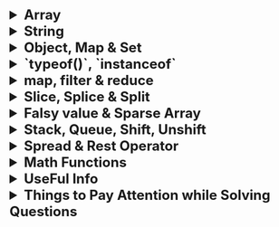 <details >
 <summary style="font-size: x-large; font-weight: bold">Array</summary>

<details>
 <summary style="font-size: large; font-weight: bold">Looping through an `Array`</summary>

```javascript
const scores = [22, 54, 76, 92, 43, 33];
```
The `for…in` loop is an easier way to loop through arrays as it gives us the key
```javascript
for (i in scores) {
    console.log(scores[i]);
}
```

The `for...of` Loop iterates over iterable objects such as arrays, sets, maps, strings, and so on. 
It has the same syntax as the for...in loop, but instead of getting the key, 
it gets the element itself.
```javascript
for (score of scores) {
    console.log(score);
}
```

```javascript
scores.forEach((score) => {
    console.log(score);
});
```
Output
```
22
54
76
92
43
33
```

Referred Article: https://www.freecodecamp.org/news/how-to-loop-through-an-array-in-javascript-js-iterate-tutorial/

#### Looping Array fixed number of time in React

```jsx
{
    Array(10).fill(null).map((_, index) => <p key={index}>Hello</p>)
}
```

```jsx
{
    [...Array(10)].map((_, index) => <p key={index}>Hello</p>)
}
```


Right way to update 2-D array
![img_14.png](images/img_14.png)


<details >
 <summary style="font-size: medium; font-weight: bold">Good/Tricky Examples</summary>

```js
let score = Array(4).fill(Array(4)).map(a => a.fill(0));
```
This is wrong way to initialize an array.

In this case, you're creating an array with 4 elements using Array(4). Then you use fill(Array(4)) to fill each of those elements with the same array reference (which is [0, 0, 0, 0]). This means all elements in the outer array refer to the same inner array. Finally, you use map to apply fill(0) to each inner array. This fills each inner array with zeros.


#### Right Way to fill 2D Array
```js
let score = Array(4).fill().map(() => Array(4).fill(0));
```
</details >
</details >




<details >
 <summary style="font-size: large; font-weight: bold">Sort Array (`sort()`)</summary>

![img.png](images/img_12.png)
https://developer.mozilla.org/en-US/docs/Web/JavaScript/Reference/Global_Objects/Array/sort

```js
let nums1 = [1,5,2,9,6];
let nums2 = [1,5,2,9,6];

nums1.sort((a, b) => b - a); //[9, 6, 5, 2, 1]
nums2.sort((a, b) => a - b); //[1, 2, 5, 6, 9]
```
</details>


<details >
 <summary style="font-size: large; font-weight: bold">`includes()`, `some()`, `every()`, `indexOf()`, `findIndex()` & `find()`</summary>

1. `.includes()` `Array` `String`
```js
const array1 = [1, 2, 3];

console.log(array1.includes(2));
// Expected output: true

const pets = ['cat', 'dog', 'bat'];

console.log(pets.includes('cat'));
// Expected output: true

console.log(pets.includes('at'));
// Expected output: false
```

2. `Array.prototype.some()` `Function`

The some() method of Array instances tests whether at least one element in the array passes the test implemented by the provided function. It returns true if, in the array, it finds an element for which the provided function returns true; otherwise it returns false. It doesn't modify the array.

```js
const array = [1, 2, 3, 4, 5];

// Checks whether an element is even
const even = (element) => element % 2 === 0;

console.log(array.some(even));
// Expected output: true
```


3. `Array.prototype.every()` `Function`

The every() method of Array instances tests whether all elements in the array pass the test implemented by the provided function. It returns a Boolean value.

```js
const isBelowThreshold = (currentValue) => currentValue < 40;

const array1 = [1, 30, 39, 29, 10, 13];

console.log(array1.every(isBelowThreshold));
// Expected output: true
```

4. `.indexOf()` `Array` `String`
```js
const beasts = ['ant', 'bison', 'camel', 'duck', 'bison'];

console.log(beasts.indexOf('bison'));
// Expected output: 1

// Start from index 2
console.log(beasts.indexOf('bison', 2));
// Expected output: 4

console.log(beasts.indexOf('giraffe'));
// Expected output: -1

const paragraph = "I think Ruth's dog is cuter than your dog!";

const searchTerm = 'dog';
const indexOfFirst = paragraph.indexOf(searchTerm);

console.log(`The index of the first "${searchTerm}" is ${indexOfFirst}`);
// Expected output: "The index of the first "dog" is 15"
```

5. `Array.prototype.findIndex()` `Function`

The findIndex() method of Array instances returns the index of the first element in an array that satisfies the provided testing function. If no elements satisfy the testing function, -1 is returned.
```js
const array1 = [5, 12, 8, 130, 44];

const isLargeNumber = (element) => element > 13;

console.log(array1.findIndex(isLargeNumber));
// Expected output: 3
```

6. `Array.prototype.find()` `Function`

The `find()` method of Array instances returns the **first element** in the provided array that satisfies the provided **testing function**. If **no values satisfy** the testing function, **undefined** is returned.
```js
const array1 = [5, 12, 8, 130, 44];

const found = array1.find((element) => element > 10);

console.log(found);
// Expected output: 12
```
</details>


<details >
 <summary style="font-size: large; font-weight: bold">`join()` & `concat()`</summary>

1. `Array.prototype.join()`
   The join() method of Array instances creates and returns a new string by concatenating all of the elements in this array, separated by commas or a specified separator string. If the array has only one item, then that item will be returned without using the separator.
```js
const elements = ['Fire', 'Air', 'Water'];

console.log(elements.join());
// Expected output: "Fire,Air,Water"

console.log(elements.join(''));
// Expected output: "FireAirWater"

console.log(elements.join('-'));
// Expected output: "Fire-Air-Water"
```

2. `Array.prototype.concat()`
```js
const array1 = ['a', 'b', 'c'];
const array2 = ['d', 'e', 'f'];
const array3 = array1.concat(array2);

console.log(array3);
// Expected output: Array ["a", "b", "c", "d", "e", "f"]
```
</details>


<details >
 <summary style="font-size: large; font-weight: bold">`fill()`, `flat()`, `reverse()`</summary>

1. `Array.prototype.fill()`
The fill() method of Array instances changes all elements within a range of indices in an array to a static value. It returns the modified array.
```js
const array1 = [1, 2, 3, 4];

// Fill with 0 from position 2 until position 4
console.log(array1.fill(0, 2, 4));
// Expected output: Array [1, 2, 0, 0]

// Fill with 5 from position 1
console.log(array1.fill(5, 1));
// Expected output: Array [1, 5, 5, 5]

console.log(array1.fill(6));
// Expected output: Array [6, 6, 6, 6]
```

2. `Array.prototype.flat()`
```js
const arr1 = [0, 1, 2, [3, 4]];

console.log(arr1.flat());
// expected output: Array [0, 1, 2, 3, 4]

const arr2 = [0, 1, [2, [3, [4, 5]]]];

console.log(arr2.flat());
// expected output: Array [0, 1, 2, Array [3, Array [4, 5]]]

console.log(arr2.flat(2));
// expected output: Array [0, 1, 2, 3, Array [4, 5]]

console.log(arr2.flat(Infinity));
// expected output: Array [0, 1, 2, 3, 4, 5]

```

3. `Array.prototype.reverse()`
```js
const array1 = ['one', 'two', 'three'];
console.log('array1:', array1);
// Expected output: "array1:" Array ["one", "two", "three"]

const reversed = array1.reverse();
console.log('reversed:', reversed);
// Expected output: "reversed:" Array ["three", "two", "one"]

// Careful: reverse is destructive -- it changes the original array.
console.log('array1:', array1);
// Expected output: "array1:" Array ["three", "two", "one"]
```
</details>


<details >
 <summary style="font-size: large; font-weight: bold">Convert to Array (`Array.from()`)</summary>

The Array.from() static method creates a new, shallow-copied Array instance from an iterable or array-like object.

```js
console.log(Array.from('foo'));
// Expected output: Array ["f", "o", "o"]

console.log(Array.from([1, 2, 3], (x) => x + x));
// Expected output: Array [2, 4, 6]
```

### Map
```js
const map = new Map([
  [1, 2],
  [2, 4],
  [4, 8],
]);
Array.from(map);
// [[1, 2], [2, 4], [4, 8]]

const mapper = new Map([
  ["1", "a"],
  ["2", "b"],
]);
Array.from(mapper.values());
// ['a', 'b'];

Array.from(mapper.keys());
// ['1', '2'];

```

### Set
```js
const set = new Set(["foo", "bar", "baz", "foo"]);
Array.from(set);
// [ "foo", "bar", "baz" ]

```

Note: Spreading a Set has issues when compiled with TypeScript (See issue #8856). It's safer to use `Array.from` above instead.

`const array = [...mySet];`

https://developer.mozilla.org/en-US/docs/Web/JavaScript/Reference/Global_Objects/Array/from
</details>

</details>






<details >
 <summary style="font-size: x-large; font-weight: bold">String</summary>

1. `String.prototype.charAt()` & `String.prototype.charCodeAt()`
```js
const sentence = 'The quick brown fox jumps over the lazy dog.';

const index = 4;

console.log(
        `Character code ${sentence.charCodeAt(index)} is equal to ${sentence.charAt(
                index,
        )}`,
);
// Expected output: "Character code 113 is equal to q"
```

2. `String.prototype.replace()` & `String.prototype.replaceAll()`

The original string is left unchanged.

```js
const paragraph = "I think Ruth's dog is cuter than your dog!";

console.log(paragraph.replace("Ruth's", 'my'));
// Expected output: "I think my dog is cuter than your dog!"

const regex = /Dog/i;
console.log(paragraph.replace(regex, 'ferret'));
// Expected output: "I think Ruth's ferret is cuter than your dog!"
```

```js
const paragraph = "I think Ruth's dog is cuter than your dog!";

console.log(paragraph.replaceAll('dog', 'monkey'));
// Expected output: "I think Ruth's monkey is cuter than your monkey!"

// Global flag required when calling replaceAll with regex
const regex = /Dog/gi;
console.log(paragraph.replaceAll(regex, 'ferret'));
// Expected output: "I think Ruth's ferret is cuter than your ferret!"
```

3. `String.prototype.trim()`, `String.prototype.trimEnd()`, `String.prototype.trimStart()`
```js
const greeting = '   Hello world!   ';

console.log(greeting);
// Expected output: "   Hello world!   ";

console.log(greeting.trim());
// Expected output: "Hello world!";

const greeting = '   Hello world!   ';

console.log(greeting);
// Expected output: "   Hello world!   ";

console.log(greeting.trimEnd());
// Expected output: "   Hello world!";

```

4. `String.prototype.toString()` & `String.prototype.valueOf()`
```js
const stringObj = new String('foo');

console.log(stringObj);
// Expected output: String { "foo" }

console.log(stringObj.toString());
// Expected output: "foo"
```
````js
const stringObj = new String('foo');

console.log(stringObj);
// Expected output: String { "foo" }

console.log(stringObj.valueOf());
// Expected output: "foo"
````
</details>






<details >
 <summary style="font-size: x-large; font-weight: bold">Object, Map & Set</summary>

1. **Set: The Set object lets you store `unique` values of any type, whether primitive values or object references.**

2. **Map: Any value (both objects and primitive values) may be used as either a key or a value.**

The main common difference between `Map` or `Set` vs `Object` is that **in `Object` insertion order is not maintained**

<details >
 <summary style="font-size: large; font-weight: bold">Length</summary>

```js
var size = Object.keys(myObj).length;
```
</details>


<details >
 <summary style="font-size: large; font-weight: bold">Iterate</summary>

### `Object`
We have three object static methods, which are:

1. `Object.keys()`

2. `Object.values()`

3. `Object.entries()`

```javascript
const population = {
  male: 4,
  female: 93,
  others: 10
};

let populationArr = Object.entries(population);

console.log(populationArr);
```

```
[["male", 4], ["female", 93], ["others", 10]]
```

```javascript
for ([key, value] of populationArr){
  console.log(key);
}
```
![img_10.png](img_10.png)

Referred Article: https://www.freecodecamp.org/news/how-to-iterate-over-objects-in-javascript/

**Always use below strategy to iterate over `Map` & `Set`**
1. `Map`
```js
const map = new Map();

map.set('a', 1);
map.set('b', ['football', 'basketball']);
map.set('c', {
    1: "Apple",
    2: "Orange"
});

for(let [potato, tomato] of Array.from(map.entries())){
   console.log(potato, tomato)
}
```
2. `Set

```js
const set = new Set();

set.add('a');
set.add({
    1: "Apple",
    2: "Orange"
});

for(let [potato, tomato] of Array.from(set.entries())){
   console.log(potato, tomato)
}
```

Here is good example where any other method might fail:
https://www.greatfrontend.com/questions/javascript/data-selection?list=three-months

### `Map`

![img_11.png](img_11.png)

### `Set`
For Set objects there is no key like in Map objects. However, to keep the API similar to the Map object, each entry has the same value for its key and value here, so that an array [value, value] is returned.
```js
const set1 = new Set();
set1.add(42);
set1.add('forty two');

const iterator1 = set1.entries();

for (const entry of iterator1) {
  console.log(entry);
  // Expected output: Array [42, 42]
  // Expected output: Array ["forty two", "forty two"]
}
```
![img_12.png](img_12.png)
</details>

<details >
 <summary style="font-size: large; font-weight: bold">`has()`</summary>

### Map
```js
const map1 = new Map();
map1.set('bar', 'foo');

console.log(map1.has('bar'));
// Expected output: true

console.log(map1.has('baz'));
// Expected output: false
```

### Set
```js
const set1 = new Set([1, 2, 3, 4, 5]);

console.log(set1.has(1));
// Expected output: true

console.log(set1.has(6));
// Expected output: false
```
</details>


<details >
 <summary style="font-size: large; font-weight: bold">`delete()`</summary>

### Map
```js
const map1 = new Map();
map1.set('bar', 'foo');

console.log(map1.delete('bar'));
// Expected result: true
// True indicates successful removal

console.log(map1.has('bar'));
// Expected result: false
```

### Set
```js
const set1 = new Set();
set1.add({ x: 10, y: 20 }).add({ x: 20, y: 30 });

// Delete any point with `x > 10`.
set1.forEach((point) => {
  if (point.x > 10) {
    set1.delete(point);
  }
});

console.log(set1.size);
// Expected output: 1
```
</details>

<details >
 <summary style="font-size: large; font-weight: bold">`set()`, `get()` & `add()`</summary>

### Map
```js
const map1 = new Map();

map1.set('a', 1);
map1.set('b', 2);
map1.set('c', 3);

console.log(map1.get('a'));
// Expected output: 1

map1.set('a', 97);

console.log(map1.get('a'));
// Expected output: 97
```

### Set
```js
const set1 = new Set();

set1.add(42);
set1.add(42);
set1.add(13);

for (const item of set1) {
  console.log(item);
  // Expected output: 42
  // Expected output: 13
}
```
</details>

<details >
 <summary style="font-size: large; font-weight: bold">Initialize</summary>

![img_7.png](img_7.png)

![img_8.png](img_8.png)
</details>

Map: https://developer.mozilla.org/en-US/docs/Web/JavaScript/Reference/Global_Objects/Map
<br>
Set: https://developer.mozilla.org/en-US/docs/Web/JavaScript/Reference/Global_Objects/Set/add

</details>





<details >
 <summary style="font-size: x-large; font-weight: bold">`typeof()`, `instanceof`</summary>

### `typeof()`
![img.png](images/img.png)

```javascript
typeof([])
// "object"

//Check if an object is an array
Array.isArray([])
```

Referred Article: https://developer.mozilla.org/en-US/docs/Web/JavaScript/Data_structures#bigint_type


### `instanceof`
![img_5.png](img_5.png)

You can also use to check whether a variable is `Promise` or not
```js
function isPromise(value) {
  return value instanceof Promise;
}

const myPromise = new Promise(() => {});
console.log(isPromise(myPromise)); // true
console.log(isPromise("hello")); // false
```

https://developer.mozilla.org/en-US/docs/Web/JavaScript/Reference/Operators/instanceof
</details>







<details >
 <summary style="font-size: x-large; font-weight: bold">map, filter & reduce</summary>

### `map()`

![img_1.png](images/img_1.png)

### `filter()`

![img_2.png](images/img_2.png)

### `reduce()`

We use reduce whenever we want to reduce an array to a single value.
This single value can be anything like string, number, array, Object,etc.
![img_3.png](images/img_3.png)

acc: accumulator
curr: current
second param: initial value of `accumulator`

### Example

![img_4.png](images/img_4.png)

![img_5.png](images/img_5.png)

![img_6.png](images/img_6.png)

Referred Video: https://youtu.be/zdp0zrpKzIE?si=B6N_S7e4XUy7SoOd

```js
const getMax = (a, b) => Math.max(a, b);

// callback is invoked for each element in the array starting at index 0
[1, 100].reduce(getMax, 50); // 100
[50].reduce(getMax, 10); // 50

// callback is invoked once for element at index 1
[1, 100].reduce(getMax); // 100

// callback is not invoked
[50].reduce(getMax); // 50
[].reduce(getMax, 1); // 1

[].reduce(getMax); // TypeError
```
https://developer.mozilla.org/en-US/docs/Web/JavaScript/Reference/Global_Objects/Array/reduce
</details>







<details >
 <summary style="font-size: x-large; font-weight: bold">Slice, Splice & Split</summary>

### `slice()`

![img_8.png](images/img_8.png)

![img_9.png](images/img_9.png)
https://developer.mozilla.org/en-US/docs/Web/JavaScript/Reference/Global_Objects/Array/slice

https://developer.mozilla.org/en-US/docs/Web/JavaScript/Reference/Global_Objects/String/slice


### `splice()`

![img_10.png](images/img_10.png)
https://developer.mozilla.org/en-US/docs/Web/JavaScript/Reference/Global_Objects/Array/splice

### `split()`

![img_11.png](images/img_11.png)
https://developer.mozilla.org/en-US/docs/Web/JavaScript/Reference/Global_Objects/String/split


### `substring()` v/s `slice()`

The choice between `slice()` and `substring()` in JavaScript depends on your specific use case and requirements. Both methods are used to extract a portion of a string, but they have some differences in behavior:

1. **Parameters**:
    - `slice(startIndex, endIndex)`: Accepts two parameters. `startIndex` is the index at which to begin extraction (inclusive), and `endIndex` is the index at which to end extraction (exclusive).
    - `substring(startIndex, endIndex)`: Also accepts two parameters. `startIndex` is the index at which to begin extraction, and `endIndex` is the index at which to end extraction. However, if `startIndex` is greater than `endIndex`, `substring()` will swap the two arguments.

2. **Negative Indices**:
    - `slice()` allows negative indices, which count from the end of the string. For example, `-1` refers to the last character of the string.
    - `substring()` does not accept negative indices. If negative values are provided, it treats them as if they were `0`.

3. **Mutability**:
    - Both methods do not modify the original string; they return a new string.

4. **Compatibility**:
    - `slice()` is part of the ECMAScript standard and is supported in all modern browsers.
    - `substring()` is also widely supported but may behave differently in some older browsers, particularly with negative indices.

Here are some scenarios where you might choose one over the other:

- If you need to extract a substring based on an index range and you want to support negative indices or if you're working with APIs that return negative indices (e.g., `slice(-3)` to get the last 3 characters), then `slice()` is a better choice.
- If you need to ensure that the start index is less than or equal to the end index, and you don't need to handle negative indices, `substring()` could be more convenient because it automatically swaps the indices if necessary.

In general, both methods are quite similar, and the choice between them often comes down to personal preference or specific requirements of the task at hand.
</details>







<details >
 <summary style="font-size: x-large; font-weight: bold">Falsy value & Sparse Array </summary>

### Falsy value
```js
['', 'products', '1'].filter((x) => x);

// Output: ['products', '1']
```

![img_1.png](img_1.png)

**Best practice:**

1. To avoid the pitfalls associated with boolean coercion, 
constructions such as `if (variableName)` should only be used when `variableName` 
is known to be a boolean value. For variables of other types, an explicit comparison
is preferred. For example, `if (variableName > 0)` or `if (variableName != undefined)`.
2. 
```js
// Example without the Boolean function
const value = '';

if (value) {
console.log('It is a TRUTHY value');
} else {
console.log('It is a FALSY value');
}

// Example with the Boolean function
const value = ''

if (Boolean(value)) {
console.log('It is a TRUTHY value');
} else {
console.log('It is a FALSY value');
}
```
Both examples do the same thing. But in the second example, it's explicit 
that you're checking the boolean representation of the given value.


### Truthy

![img.png](img.png)

### Sparse Array

```js
const sparseArr = [1,,0,"",null,undefined]
```

If we just want to skip not defined values in sparse array
then use `Object.hasOwn(sparseArr, index)` like shown in below.

Any other way will skip other values like `null`, `undefined` etc.

![img_6.png](img_6.png)

### `Object.hasOwn()`

The `Object.hasOwn()` static method returns `true` if the specified object has the indicated property as its own property. If the property is inherited, or does not exist, the method returns `false`.

```js
const object1 = {
  prop: 'exists',
};

console.log(Object.hasOwn(object1, 'prop'));
// Expected output: true

console.log(Object.hasOwn(object1, 'toString'));
// Expected output: false

console.log(Object.hasOwn(object1, 'undeclaredPropertyValue'));
// Expected output: false
```

```js
const example = {};
Object.hasOwn(example, "prop"); // false - 'prop' has not been defined

example.prop = "exists";
Object.hasOwn(example, "prop"); // true - 'prop' has been defined

example.prop = null;
Object.hasOwn(example, "prop"); // true - own property exists with value of null

example.prop = undefined;
Object.hasOwn(example, "prop"); // true - own property exists with value of undefined
```
https://developer.mozilla.org/en-US/docs/Web/JavaScript/Reference/Global_Objects/Object/hasOwn
</details>







<details >
 <summary style="font-size: x-large; font-weight: bold">Stack, Queue, Shift, Unshift</summary>

- `Push` & `Pop` happens from **END** of the array
- While `Unshift` & `Shift` happens from **BEGINNING** of the array
![img_2.png](img_2.png)
![img_3.png](img_3.png)


### Stack
```js
var stack = [];
stack.push(2);       // stack is now [2]
stack.push(5);       // stack is now [2, 5]
var i = stack.pop(); // stack is now [2]
alert(i);            // displays 5 // displays 2
```

### Queue
```js
var queue = [];
queue.push(2);         // queue is now [2]
queue.push(5);         // queue is now [2, 5]
var i = queue.shift(); // queue is now [5]
alert(i);              // displays 2
```
https://www.codecademy.com/article/creating-queues-using-javascript
</details>






<details >
 <summary style="font-size: x-large; font-weight: bold">Spread & Rest Operator</summary>

### Spread Operator

1. Combining Array
```js
const arr1 = [1, 2, 3];
const arr2 = [4, 5, 6];
const combined = [...arr1, ...arr2];
console.log("Combined array:", combined); // [1, 2, 3, 4, 5, 6]
```

2. Passing arguments to function
```js
function sum(a, b, c) {
    return a + b + c;
}

const nums = [1, 2, 3];
const result = sum(...nums);
console.log("Result of sum:", result); // 6
```

3. Copying Array
```js
const original = [1, 2, 3];
const copy = [...original];
console.log("Copied array:", copy); // [1, 2, 3]
```

4. Copying & Overriding in Object
```js
const obj1 = { foo: "bar", x: 42 };
const obj2 = { foo: "baz", y: 13 };

const mergedObj = { x: 41, ...obj1, ...obj2, y: 9 }; // { x: 42, foo: "baz", y: 9 }
```

5. Conditionally adding
```js
const isSummer = false;
const fruits = {
  apple: 10,
  banana: 5,
  ...(isSummer ? { watermelon: 30 } : {}),
};
// { apple: 10, banana: 5 }
```


### Rest Operator

While the spread operator expands elements, the rest operator condenses them into a single entity within function parameters or array destructuring. It collects remaining elements into a designated variable, facilitating flexible function definitions and array manipulation.

1. 
```js
const [first, ...rest] = [1, 2, 3, 4, 5];
console.log("First element:", first); // 1
console.log("Rest of the elements:", rest); // [2, 3, 4, 5]
```

2. Handling Variable-Length Function Arguments
```js
function sum(...numbers) {
    return numbers.reduce((total, num) => total + num, 0);
}

console.log("Sum:", sum(1, 2, 3, 4, 5)); // Sum: 15
console.log("Sum:", sum(10, 20)); // Sum: 30
```

The `...numbers` syntax collects all passed arguments into an array named 
`numbers`, enabling flexible function definitions.
</details>


<details >
 <summary style="font-size: x-large; font-weight: bold">Math Functions</summary>

https://developer.mozilla.org/en-US/docs/Web/JavaScript/Reference/Global_Objects/Math/abs

1. `Math.abs()`
```js
function difference(a, b) {
  return Math.abs(a - b);
}

console.log(difference(3, 5));
// Expected output: 2

console.log(difference(5, 3));
// Expected output: 2

console.log(difference(1.23456, 7.89012));
// Expected output: 6.6555599999999995
```

2. `Math.ceil()`
```js
console.log(Math.ceil(0.95));
// Expected output: 1

console.log(Math.ceil(4));
// Expected output: 4

console.log(Math.ceil(7.004));
// Expected output: 8

console.log(Math.ceil(-7.004));
// Expected output: -7
```

3. `Math.floor()`
```js
console.log(Math.floor(5.95));
// Expected output: 5

console.log(Math.floor(5.05));
// Expected output: 5

console.log(Math.floor(5));
// Expected output: 5

console.log(Math.floor(-5.05));
// Expected output: -6
```

4. `Math.max()`
```js
console.log(Math.max(1, 3, 2));
// Expected output: 3

console.log(Math.max(-1, -3, -2));
// Expected output: -1

const array1 = [1, 3, 2];

console.log(Math.max(...array1));
// Expected output: 3
```

5. `Math.pow()`
```js
console.log(Math.pow(7, 3));
// Expected output: 343

console.log(Math.pow(4, 0.5));
// Expected output: 2

console.log(Math.pow(7, -2));
// Expected output: 0.02040816326530612
//                  (1/49)

console.log(Math.pow(-7, 0.5));
// Expected output: NaN
```

6. `Math.random()`
```js
function getRandomInt(max) {
  return Math.floor(Math.random() * max);
}

console.log(getRandomInt(3));
// Expected output: 0, 1 or 2

console.log(getRandomInt(1));
// Expected output: 0

console.log(Math.random());
// Expected output: a number from 0 to <1
```

7. `Math.round()`
   The Math.round() static method returns the value of a number rounded to the nearest integer.
```js
console.log(Math.round(0.9));
// Expected output: 1

console.log(Math.round(5.95), Math.round(5.5), Math.round(5.05));
// Expected output: 6 6 5

console.log(Math.round(-5.05), Math.round(-5.5), Math.round(-5.95));
// Expected output: -5 -5 -6
```

8. `Math.sqrt()`
```js
function calcHypotenuse(a, b) {
  return Math.sqrt(a * a + b * b);
}

console.log(calcHypotenuse(3, 4));
// Expected output: 5

console.log(calcHypotenuse(5, 12));
// Expected output: 13

console.log(calcHypotenuse(0, 0));
// Expected output: 0
```
</details>


<details >
 <summary style="font-size: x-large; font-weight: bold">UseFul Info</summary>

1. Create MAX & MIN number
```js
let n = Infinity;
let m = -Infinity;
```

2. Number formatting is tricky:
   1. `Number()` constructor: converts a value into a number or NaN if not possible. note that this returns `Number(anyFalseyValue)` gives `0`, so we need to differentiate the empty string case from a real `0`.
   2. `Number.IsNaN()`: determine if a value is a number.


3. `toFixed()` &  `parseFloat()`
![img_9.png](img_9.png)
4. 
</details>



<details >
 <summary style="font-size: x-large; font-weight: bold">Things to Pay Attention while Solving Questions</summary>

1. Always return `this` in any function **CHAIN** type of question
   1. Good Example 1: [3-short-questions/greatFrontEnd/07-jQuery.css](../../3-short-questions/greatFrontEnd/code.md#07)
   2. Good Example 2: [3-short-questions/general/01](../../3-short-questions/general/code.md#01)
</details>
